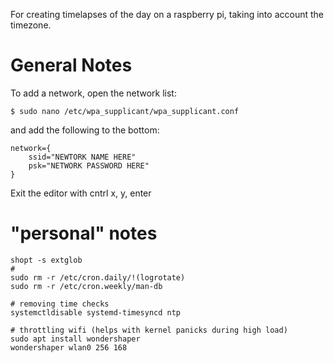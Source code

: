 For creating timelapses of the day on a raspberry pi, taking into account the timezone.

# General Notes

To add a network, open the network list:
```
$ sudo nano /etc/wpa_supplicant/wpa_supplicant.conf
```
and add the following to the bottom:
```
network={
    ssid="NEWTORK NAME HERE"
    psk="NETWORK PASSWORD HERE"
}
```
Exit the editor with cntrl x, y, enter

# "personal" notes
```
shopt -s extglob
#
sudo rm -r /etc/cron.daily/!(logrotate)
sudo rm -r /etc/cron.weekly/man-db

# removing time checks
systemctldisable systemd-timesyncd ntp

# throttling wifi (helps with kernel panicks during high load)
sudo apt install wondershaper
wondershaper wlan0 256 168
```
